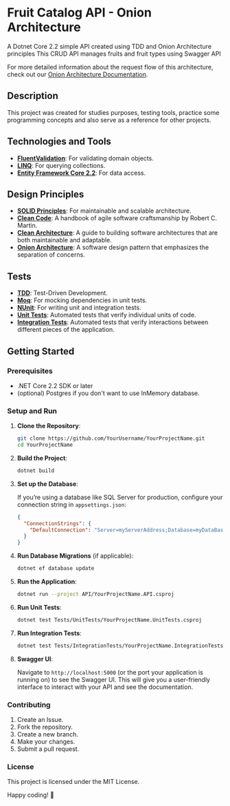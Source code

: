 # Fruit Catalog API - Onion Architecture
A Dotnet Core 2.2 simple API created using TDD and Onion Architecture principles
This CRUD API manages fruits and fruit types using Swagger API

For more detailed information about the request flow of this architecture, check out our [Onion Architecture Documentation](./docs/OnionArchitecture.md.md).


## Description
This project was created for studies purposes, testing tools, practice some programming concepts and also serve as a reference for other projects.


## Technologies and Tools

- [**FluentValidation**](https://fluentvalidation.net/): For validating domain objects.
- [**LINQ**](https://docs.microsoft.com/en-us/dotnet/csharp/programming-guide/concepts/linq/): For querying collections.
- [**Entity Framework Core 2.2**](https://docs.microsoft.com/en-us/ef/core/): For data access.

## Design Principles

- [**SOLID Principles**](https://en.wikipedia.org/wiki/SOLID): For maintainable and scalable architecture.
- [**Clean Code**](https://amzn.to/3xLdpwE): A handbook of agile software craftsmanship by Robert C. Martin.
- [**Clean Architecture**](https://amzn.to/3Ek7ecB): A guide to building software architectures that are both maintainable and adaptable.
- [**Onion Architecture**](https://www.clarity-ventures.com/articles/onion-based-software-architecture): A software design pattern that emphasizes the separation of concerns.



## Tests
- [**TDD**](https://en.wikipedia.org/wiki/Test-driven_development): Test-Driven Development.
- [**Moq**](https://github.com/moq/moq4): For mocking dependencies in unit tests.
- [**NUnit**](https://nunit.org/): For writing unit and integration tests.
- [**Unit Tests**](https://docs.microsoft.com/en-us/dotnet/core/testing/unit-testing-with-dotnet-test): Automated tests that verify individual units of code.
- [**Integration Tests**](https://docs.microsoft.com/en-us/dotnet/core/testing/integration-testing): Automated tests that verify interactions between different pieces of the application.

## Getting Started

### Prerequisites

- .NET Core 2.2 SDK or later
- (optional) Postgres if you don't want to use InMemory database.

### Setup and Run

1. **Clone the Repository**:

    ```bash
    git clone https://github.com/YourUsername/YourProjectName.git
    cd YourProjectName
    ```

2. **Build the Project**:

    ```bash
    dotnet build
    ```

3. **Set up the Database**:
   
   If you’re using a database like SQL Server for production, configure your connection string in `appsettings.json`:
   
    ```json
    {
      "ConnectionStrings": {
        "DefaultConnection": "Server=myServerAddress;Database=myDataBase;User Id=myUsername;Password=myPassword;"
      }
    }
    ```

4. **Run Database Migrations** (if applicable):

    ```bash
    dotnet ef database update
    ```

5. **Run the Application**:

    ```bash
    dotnet run --project API/YourProjectName.API.csproj
    ```

6. **Run Unit Tests**:

    ```bash
    dotnet test Tests/UnitTests/YourProjectName.UnitTests.csproj
    ```

7. **Run Integration Tests**:

    ```bash
    dotnet test Tests/IntegrationTests/YourProjectName.IntegrationTests.csproj
    ```

8. **Swagger UI**:

    Navigate to `http://localhost:5000` (or the port your application is running on) to see the Swagger UI. This will give you a user-friendly interface to interact with your API and see the documentation.


### Contributing

1. Create an Issue.
2. Fork the repository.
3. Create a new branch.
4. Make your changes.
5. Submit a pull request.

### License
This project is licensed under the MIT License.

Happy coding! 🚀
